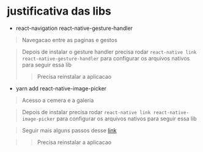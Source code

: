 # justificativa das libs

- react-navigation react-native-gesture-handler
> Navegacao entre as paginas e gestos

> Depois de instalar o gesture handler precisa rodar `react-native link react-native-gesture-handler` para configurar os arquivos nativos para seguir essa lib
>> Precisa reinstalar a aplicacao

- yarn add react-native-image-picker
> Acesso a cemera e a galeria

> Depois de instalar precisa rodar `react-native link react-native-image-picker` para configurar os arquivos nativos para seguir essa lib

> Seguir mais alguns passos desse [link](https://github.com/react-native-community/react-native-image-picker)

>> Precisa reinstalar a aplicacao